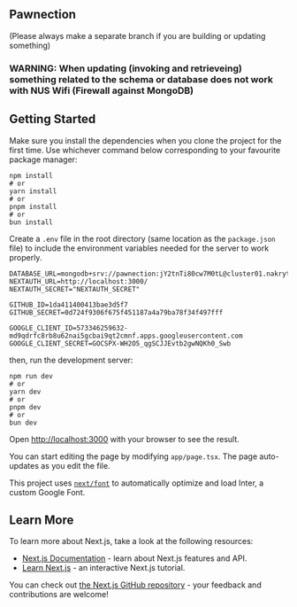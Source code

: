 ## Pawnection

(Please always make a separate branch if you are building or updating something)

### WARNING: When updating (invoking and retrieveing) something related to the schema or database does not work with NUS Wifi (Firewall against MongoDB)

## Getting Started

Make sure you install the dependencies when you clone the project for the first time. Use whichever command below corresponding to your favourite package manager:

```shell
npm install
# or
yarn install
# or
pnpm install
# or
bun install
```

Create a `.env` file in the root directory (same location as the `package.json` file) to include the environment variables needed for the server to work properly.

```shell
DATABASE_URL=mongodb+srv://pawnection:jY2tnTi80cw7M0tL@cluster01.nakrytt.mongodb.net/paw
NEXTAUTH_URL=http://localhost:3000/
NEXTAUTH_SECRET="NEXTAUTH_SECRET"

GITHUB_ID=1da411400413bae3d5f7
GITHUB_SECRET=0d724f9306f675f451187a4a79ba78f34f497fff

GOOGLE_CLIENT_ID=573346259632-md9qdrfc8rb8u62nai5gcbai9qt2cmnf.apps.googleusercontent.com
GOOGLE_CLIENT_SECRET=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
```

then, run the development server:

```shell
npm run dev
# or
yarn dev
# or
pnpm dev
# or
bun dev
```

Open [http://localhost:3000](http://localhost:3000) with your browser to see the result.

You can start editing the page by modifying `app/page.tsx`. The page auto-updates as you edit the file.

This project uses [`next/font`](https://nextjs.org/docs/basic-features/font-optimization) to automatically optimize and load Inter, a custom Google Font.

## Learn More

To learn more about Next.js, take a look at the following resources:

- [Next.js Documentation](https://nextjs.org/docs) - learn about Next.js features and API.
- [Learn Next.js](https://nextjs.org/learn) - an interactive Next.js tutorial.

You can check out [the Next.js GitHub repository](https://github.com/vercel/next.js/) - your feedback and contributions are welcome!
